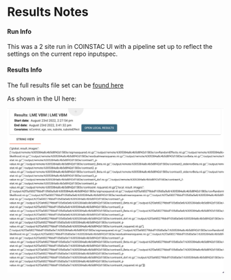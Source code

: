 # Results Notes

#### Run Info

This was a 2 site run in COINSTAC UI with a pipeline set up to reflect the settings on the current repo inputspec.

#### Results Info

The full results file set can be [found here](https://mygsu-my.sharepoint.com/:f:/r/personal/jromero7_gsu_edu/Documents/lme_vbm_results?csf=1&web=1&e=4Ru6Vj)

As shown in the UI here:

![Results View](https://raw.githubusercontent.com/trendscenter/coinstac-LME-VBM/master/test/results/results.png "Results View")

